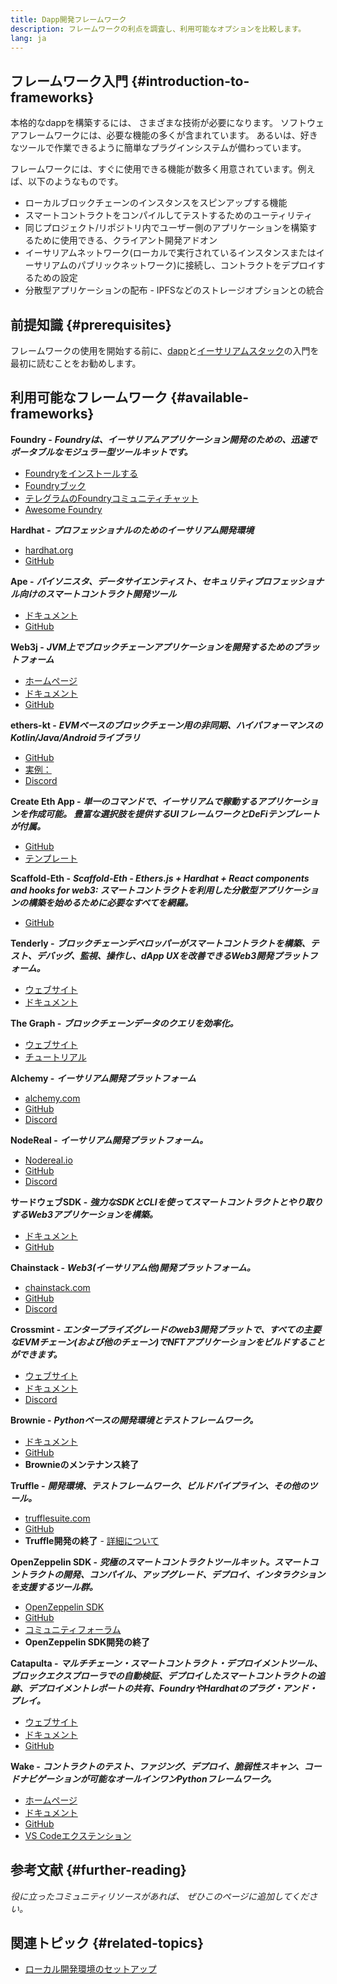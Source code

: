 ```yaml
---
title: Dapp開発フレームワーク
description: フレームワークの利点を調査し、利用可能なオプションを比較します。
lang: ja
---
```


## フレームワーク入門 {#introduction-to-frameworks}

本格的なdappを構築するには、 さまざまな技術が必要になります。 ソフトウェアフレームワークには、必要な機能の多くが含まれています。 あるいは、好きなツールで作業できるように簡単なプラグインシステムが備わっています。

フレームワークには、すぐに使用できる機能が数多く用意されています。例えば、以下のようなものです。

- ローカルブロックチェーンのインスタンスをスピンアップする機能
- スマートコントラクトをコンパイルしてテストするためのユーティリティ
- 同じプロジェクト/リポジトリ内でユーザー側のアプリケーションを構築するために使用できる、クライアント開発アドオン
- イーサリアムネットワーク(ローカルで実行されているインスタンスまたはイーサリアムのパブリックネットワーク)に接続し、コントラクトをデプロイするための設定
- 分散型アプリケーションの配布 - IPFSなどのストレージオプションとの統合

## 前提知識 {#prerequisites}

フレームワークの使用を開始する前に、[dapp](/developers/docs/dapps/)と[イーサリアムスタック](/developers/docs/ethereum-stack/)の入門を最初に読むことをお勧めします。

## 利用可能なフレームワーク {#available-frameworks}

**Foundry -** **_Foundryは、イーサリアムアプリケーション開発のための、迅速でポータブルなモジュラー型ツールキットです。_**

- [Foundryをインストールする](https://book.getfoundry.sh/)
- [Foundryブック](https://book.getfoundry.sh/)
- [テレグラムのFoundryコミュニティチャット](https://t.me/foundry_support)
- [Awesome Foundry](https://github.com/crisgarner/awesome-foundry)

**Hardhat -** **_プロフェッショナルのためのイーサリアム開発環境_**

- [hardhat.org](https://hardhat.org)
- [GitHub](https://github.com/nomiclabs/hardhat)

**Ape -** **_パイソニスタ、データサイエンティスト、セキュリティプロフェッショナル向けのスマートコントラクト開発ツール_**

- [ドキュメント](https://docs.apeworx.io/ape/stable/)
- [GitHub](https://github.com/ApeWorX/ape)

**Web3j -** **_JVM上でブロックチェーンアプリケーションを開発するためのプラットフォーム_**

- [ホームページ](https://www.web3labs.com/web3j-sdk)
- [ドキュメント](https://docs.web3j.io)
- [GitHub](https://github.com/web3j/web3j)

**ethers-kt -** **_EVMベースのブロックチェーン用の非同期、ハイパフォーマンスのKotlin/Java/Androidライブラリ_**

- [GitHub](https://github.com/Kr1ptal/ethers-kt)
- [実例：](https://github.com/Kr1ptal/ethers-kt/tree/master/examples)
- [Discord](https://discord.gg/rx35NzQGSb)

**Create Eth App -** **_単一のコマンドで、イーサリアムで稼動するアプリケーションを作成可能。 豊富な選択肢を提供するUIフレームワークとDeFiテンプレートが付属。_**

- [GitHub](https://github.com/paulrberg/create-eth-app)
- [テンプレート](https://github.com/PaulRBerg/create-eth-app/tree/develop/templates)

**Scaffold-Eth -** **_Scaffold-Eth - Ethers.js + Hardhat + React components and hooks for web3: スマートコントラクトを利用した分散型アプリケーションの構築を始めるために必要なすべてを網羅。_**

- [GitHub](https://github.com/scaffold-eth/scaffold-eth-2)

**Tenderly -** **_ブロックチェーンデベロッパーがスマートコントラクトを構築、テスト、デバッグ、監視、操作し、dApp UXを改善できるWeb3開発プラットフォーム。_**

- [ウェブサイト](https://tenderly.co/)
- [ドキュメント](https://docs.tenderly.co/ethereum-development-practices)

**The Graph -** **_ブロックチェーンデータのクエリを効率化。_**

- [ウェブサイト](https://thegraph.com/)
- [チュートリアル](/developers/tutorials/the-graph-fixing-web3-data-querying/)

**Alchemy -** **_イーサリアム開発プラットフォーム_**

- [alchemy.com](https://www.alchemy.com/)
- [GitHub](https://github.com/alchemyplatform)
- [Discord](https://discord.com/invite/alchemyplatform)

**NodeReal -** **_イーサリアム開発プラットフォーム。_**

- [Nodereal.io](https://nodereal.io/)
- [GitHub](https://github.com/node-real)
- [Discord](https://discord.gg/V5k5gsuE)

**サードウェブSDK -** **_強力なSDKとCLIを使ってスマートコントラクトとやり取りするWeb3アプリケーションを構築。_**

- [ドキュメント](https://portal.thirdweb.com/sdk/)
- [GitHub](https://github.com/thirdweb-dev/)

**Chainstack -** **_Web3(イーサリアム他)開発プラットフォーム。_**

- [chainstack.com](https://www.chainstack.com/)
- [GitHub](https://github.com/chainstack)
- [Discord](https://discord.gg/BSb5zfp9AT)

**Crossmint -** **_エンタープライズグレードのweb3開発プラットで、すべての主要なEVMチェーン(および他のチェーン)でNFTアプリケーションをビルドすることができます。_**

- [ウェブサイト](https://www.crossmint.com)
- [ドキュメント](https://docs.crossmint.com)
- [Discord](https://discord.com/invite/crossmint)

**Brownie -** **_Pythonベースの開発環境とテストフレームワーク。_**

- [ドキュメント](https://eth-brownie.readthedocs.io/en/latest/)
- [GitHub](https://github.com/eth-brownie/brownie)
- **Brownieのメンテナンス終了**

**Truffle -** **_開発環境、テストフレームワーク、ビルドパイプライン、その他のツール。_**

- [trufflesuite.com](https://www.trufflesuite.com/)
- [GitHub](https://github.com/trufflesuite/truffle)
- **Truffle開発の終了** - [詳細について](https://twitter.com/trufflesuite/status/1704946902393860589?t=NlIWeLTbBSAaJmS5uUAhSA&s=19)

**OpenZeppelin SDK -** **_究極のスマートコントラクトツールキット。スマートコントラクトの開発、コンパイル、アップグレード、デプロイ、インタラクションを支援するツール群。_**

- [OpenZeppelin SDK](https://openzeppelin.com/sdk/)
- [GitHub](https://github.com/OpenZeppelin/openzeppelin-sdk)
- [コミュニティフォーラム](https://forum.openzeppelin.com/c/support/17)
- **OpenZeppelin SDK開発の終了**

**Catapulta -** **_マルチチェーン・スマートコントラクト・デプロイメントツール、ブロックエクスプローラでの自動検証、デプロイしたスマートコントラクトの追跡、デプロイメントレポートの共有、FoundryやHardhatのプラグ・アンド・プレイ。_**

- [ウェブサイト](https://catapulta.sh/)
- [ドキュメント](https://catapulta.sh/docs)
- [GitHub](https://github.com/catapulta-sh)

**Wake -** **_コントラクトのテスト、ファジング、デプロイ、脆弱性スキャン、コードナビゲーションが可能なオールインワンPythonフレームワーク。_**

- [ホームページ](https://getwake.io/)
- [ドキュメント](https://ackeeblockchain.com/wake/docs/latest/)
- [GitHub](https://github.com/Ackee-Blockchain/wake)
- [VS Codeエクステンション](https://marketplace.visualstudio.com/items?itemName=AckeeBlockchain.tools-for-solidity)

## 参考文献 {#further-reading}

_役に立ったコミュニティリソースがあれば、 ぜひこのページに追加してください。_

## 関連トピック {#related-topics}

- [ローカル開発環境のセットアップ](/developers/local-environment/)
